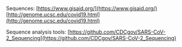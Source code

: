 

Sequences:
[https://www.gisaid.org/](https://www.gisaid.org/)
[http://genome.ucsc.edu/covid19.html](http://genome.ucsc.edu/covid19.html)



Sequence analysis tools:
[https://github.com/CDCgov/SARS-CoV-2_Sequencing](https://github.com/CDCgov/SARS-CoV-2_Sequencing)



<!--stackedit_data:
eyJoaXN0b3J5IjpbMjAzMzE5NzAyMSwtNjg0ODk5NTA3LDczMD
k5ODExNl19
-->
